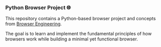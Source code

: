 ### Python Browser Project 🌐

This repository contains a Python-based browser project and concepts from [Browser Engineering](https://browser.engineering/http.html).

The goal is to learn and implement the fundamental principles of how browsers work while building a minimal yet functional browser.
